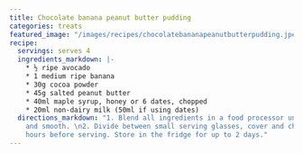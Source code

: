 ```yaml
---
title: Chocolate banana peanut butter pudding
categories: treats
featured_image: "/images/recipes/chocolatebananapeanutbutterpudding.jpeg"
recipe:
  servings: serves 4
  ingredients_markdown: |-
    * ½ ripe avocado
    * 1 medium ripe banana
    * 30g cocoa powder
    * 45g salted peanut butter
    * 40ml maple syrup, honey or 6 dates, chopped
    * 20ml non-dairy milk (50ml if using dates)
  directions_markdown: "1. Blend all ingredients in a food processor until creamy
    and smooth. \n2. Divide between small serving glasses, cover and chill for a few
    hours before serving. Store in the fridge for up to 2 days."
---
```

